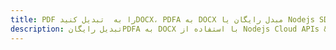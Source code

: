 ---title: PDF را به  تبدیل کنیدDOCX، PDFA به DOCX مبدل رایگان یا Nodejs SDKdescription: تبدیل رایگانPDFA به DOCX با استفاده از Nodejs Cloud APIs & SDK همچنین اسناد PDF را در Cloud ایجاد، ویرایش و رندر کنید.---